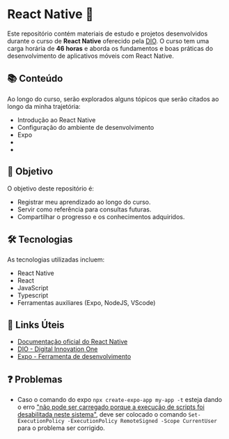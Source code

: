 # React Native 📱

Este repositório contém materiais de estudo e projetos desenvolvidos durante o curso de **React Native** oferecido pela [DIO](https://www.dio.me/). O curso tem uma carga horária de **46 horas** e aborda os fundamentos e boas práticas do desenvolvimento de aplicativos móveis com React Native.

## 📚 Conteúdo

Ao longo do curso, serão explorados alguns tópicos que serão citados ao longo da minha trajetória:

- Introdução ao React Native
- Configuração do ambiente de desenvolvimento
- Expo
-   
- 


## 🚀 Objetivo

O objetivo deste repositório é:

- Registrar meu aprendizado ao longo do curso.
- Servir como referência para consultas futuras.
- Compartilhar o progresso e os conhecimentos adquiridos.

## 🛠️ Tecnologias

As tecnologias utilizadas incluem:

- React Native
- React
- JavaScript
- Typescript
- Ferramentas auxiliares (Expo, NodeJS, VScode)

## 🔗 Links Úteis

- [Documentação oficial do React Native](https://reactnative.dev/)
- [DIO - Digital Innovation One](https://www.dio.me/)
- [Expo - Ferramenta de desenvolvimento](https://docs.expo.dev/)

## ❓ Problemas

- Caso o comando do expo `npx create-expo-app my-app -t` esteja dando o erro ["não pode ser carregado porque a execução de scripts foi desabilitada neste sistema"](https://pt.stackoverflow.com/questions/220078/o-que-significa-o-erro-execu%C3%A7%C3%A3o-de-scripts-foi-desabilitada-neste-sistema), deve ser colocado o comando  `Set-ExecutionPolicy -ExecutionPolicy RemoteSigned -Scope CurrentUser` para o problema ser corrigido.
